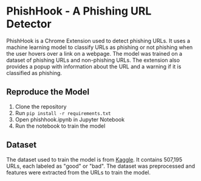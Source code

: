 # PhishHook - A Phishing URL Detector

PhishHook is a Chrome Extension used to detect phishing URLs. It uses a machine learning model to classify URLs as phishing or not phishing when the user hovers over a link on a webpage. The model was trained on a dataset of phishing URLs and non-phishing URLs. The extension also provides a popup with information about the URL and a warning if it is classified as phishing.

## Reproduce the Model

1. Clone the repository
2. Run `pip install -r requirements.txt`
3. Open phishhook.ipynb in Jupyter Notebook
4. Run the notebook to train the model

## Dataset

The dataset used to train the model is from [Kaggle](https://www.kaggle.com/datasets/taruntiwarihp/phishing-site-urls). It contains 507,195 URLs, each labeled as "good" or "bad". The dataset was preprocessed and features were extracted from the URLs to train the model.
